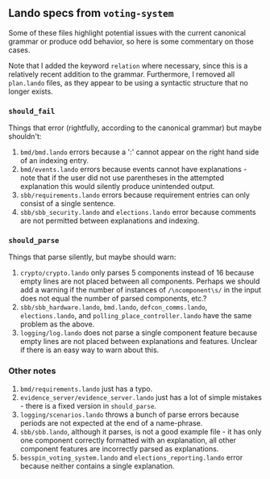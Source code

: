 ## Lando specs from `voting-system`

Some of these files highlight potential issues with the current canonical grammar or produce odd behavior, so here is some commentary on those cases.

Note that I added the keyword `relation` where necessary, since this is a relatively recent addition to the grammar. Furthermore, I removed all `plan.lando` files, as they appear to be using a syntactic structure that no longer exists.

### `should_fail`

Things that error (rightfully, according to the canonical grammar) but maybe shouldn't:
1. `bmd/bmd.lando` errors because a ':' cannot appear on the right hand side of an indexing entry.
2. `bmd/events.lando` errors because events cannot have explanations - note that if the user did not use parentheses in the attempted explanation this would silently produce unintended output.
4. `sbb/requirements.lando` errors because requirement entries can only consist of a single sentence.
5. `sbb/sbb_security.lando` and `elections.lando` error because comments are not permitted between explanations and indexing.

### `should_parse`

Things that parse silently, but maybe should warn:
1. `crypto/crypto.lando` only parses 5 components instead of 16 because empty lines are not placed between all components. Perhaps we should add a warning if the number of instances of `/\ncomponent\s/` in the input does not equal the number of parsed components, etc.?
2. `sbb/sbb_hardware.lando`, `bmd.lando`, `defcon_comms.lando`, `elections.lando`, and `polling_place_controller.lando` have the same problem as the above.
3. `logging/log.lando` does not parse a single component feature because empty lines are not placed between explanations and features. Unclear if there is an easy way to warn about this.

### Other notes

1. `bmd/requirements.lando` just has a typo.
2. `evidence_server/evidence_server.lando` just has a lot of simple mistakes - there is a fixed version in `should_parse`.
3. `logging/scenarios.lando` throws a bunch of parse errors because periods are not expected at the end of a name-phrase.
4. `sbb/sbb.lando`, although it parses, is not a good example file - it has only one component correctly formatted with an explanation, all other component features are incorrectly parsed as explanations.
5. `besspin_voting_system.lando` and `elections_reporting.lando` error because neither contains a single explanation.
